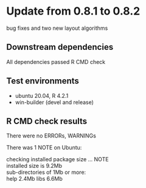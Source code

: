 # Update from 0.8.1 to 0.8.2

bug fixes and two new layout algorithms

## Downstream dependencies

All dependencies passed R CMD check

## Test environments
* ubuntu 20.04, R 4.2.1
* win-builder (devel and release)

## R CMD check results

There were no ERRORs, WARNINGs 

There was 1 NOTE on Ubuntu:

checking installed package size ... NOTE  
installed size is  9.2Mb  
sub-directories of 1Mb or more:  
      help   2.4Mb
      libs   6.6Mb
